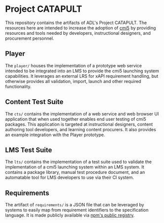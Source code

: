 # Project CATAPULT

This repository contains the artifacts of ADL's Project CATAPULT. The resources here are intended to increase the adoption of [cmi5](https://github.com/AICC/CMI-5_Spec_Current) by providing resources and tools needed by developers, instructional designers, and procurement personnel.

## Player

The `player/` houses the implementation of a prototype web service intended to be integrated into an LMS to provide the cmi5 launching system capabilities. It leverages an external LRS for xAPI requirement handling, but otherwise provides all validation, import, launch and other required functionality.

## Content Test Suite

The `cts/` contains the implementation of a web service and web browser UI application that when used together enables end user testing of cmi5 packages. This application is targeted at instructional designers, content authoring tool developers, and learning content procurers. It also provides an example integration with the Player prototype.

## LMS Test Suite

The `lts/` contains the implementation of a test suite used to validate the implementation of a cmi5 launching system within an LMS system. It contains a package library, manual test procedure document, and an automatable tool for LMS developers to use via their CI system.

## Requirements

The artifact of `requirements/` is a JSON file that can be leveraged by systems to easily map from requirement identifiers to the specification language. It is made publicly available via [npm's public registry](https://www.npmjs.com/package/@cmi5/requirements).
